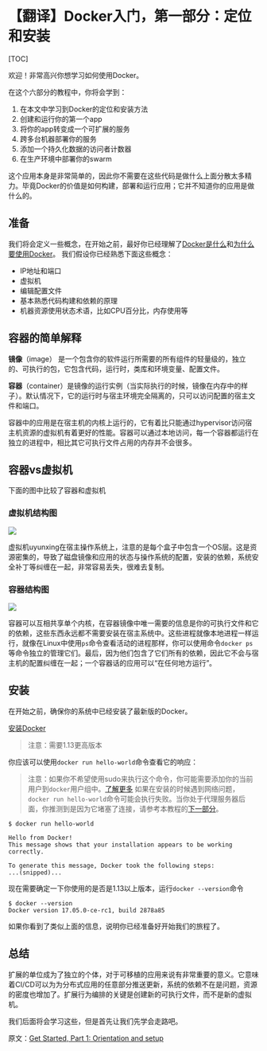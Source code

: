 # 【翻译】Docker入门，第一部分：定位和安装

[TOC]

欢迎！非常高兴你想学习如何使用Docker。

在这个六部分的教程中，你将会学到：

1. 在本文中学习到Docker的定位和安装方法
2. 创建和运行你的第一个app
3. 将你的app转变成一个可扩展的服务
4. 跨多台机器部署你的服务
5. 添加一个持久化数据的访问者计数器
6. 在生产环境中部署你的swarm

这个应用本身是非常简单的，因此你不需要在这些代码是做什么上面分散太多精力。毕竟Docker的价值是如何构建，部署和运行应用；它并不知道你的应用是做什么的。

## 准备

我们将会定义一些概念，在开始之前，最好你已经理解了[Docker是什么][what-docker-is]和[为什么要使用Docker][why-you-would-use-docker]。
我们假设你已经熟悉下面这些概念：

- IP地址和端口
- 虚拟机
- 编辑配置文件
- 基本熟悉代码构建和依赖的原理
- 机器资源使用状态术语，比如CPU百分比，内存使用等

## 容器的简单解释

**镜像**（image） 是一个包含你的软件运行所需要的所有组件的轻量级的，独立的、可执行的包，它包含代码，运行时，类库和环境变量、配置文件。

**容器**（container）是镜像的运行实例（当实际执行的时候，镜像在内存中的样子）。默认情况下，它的运行时与宿主环境完全隔离的，只可以访问配置的宿主文件和端口。

容器中的应用是在宿主机的内核上运行的，它有着比只能通过hypervisor访问宿主机资源的虚拟机有着更好的性能。容器可以通过本地访问，每一个容器都运行在独立的进程中，相比其它可执行文件占用的内存并不会很多。

## 容器vs虚拟机

下面的图中比较了容器和虚拟机

### 虚拟机结构图

![](https://oayrssjpa.qnssl.com/15128858464202.png)

虚拟机uyunxing在宿主操作系统上，注意的是每个盒子中包含一个OS层。这是资源密集的，导致了磁盘镜像和应用的状态与操作系统的配置，安装的依赖，系统安全补丁等纠缠在一起，非常容易丢失，很难去复制。

### 容器结构图

![](https://oayrssjpa.qnssl.com/15128861348558.png)

容器可以互相共享单个内核，在容器镜像中唯一需要的信息是你的可执行文件和它的依赖，这些东西永远都不需要安装在宿主系统中。这些进程就像本地进程一样运行，就像在Linux中使用`ps`命令查看活动的进程那样，你可以使用命令`docker ps`等命令独立的管理它们。最后，因为他们包含了它们所有的依赖，因此它不会与宿主机的配置纠缠在一起；一个容器话的应用可以“在任何地方运行”。

## 安装

在开始之前，确保你的系统中已经安装了最新版的Docker。

[安装Docker][install-docker]

> 注意：需要1.13更高版本

你应该可以使用`docker run hello-world`命令查看它的响应：

> 注意：如果你不希望使用sudo来执行这个命令，你可能需要添加你的当前用户到`docker`用户组中。[了解更多](docker-run-read-more)
> 如果在安装的时候遇到网络问题，`docker run hello-world`命令可能会执行失败。当你处于代理服务器后面，你推测到是因为它堵塞了连接，请参考本教程的[下一部分][tutorial-2]。

    $ docker run hello-world
    
    Hello from Docker!
    This message shows that your installation appears to be working correctly.
    
    To generate this message, Docker took the following steps:
    ...(snipped)...

现在需要确定一下你使用的是否是1.13以上版本，运行`docker --version`命令

    $ docker --version
    Docker version 17.05.0-ce-rc1, build 2878a85

如果你看到了类似上面的信息，说明你已经准备好开始我们的旅程了。

## 总结

扩展的单位成为了独立的个体，对于可移植的应用来说有非常重要的意义。它意味着CI/CD可以为为分布式应用的任意部分推送更新，系统的依赖不在是问题，资源的密度也增加了。扩展行为编排的关键是创建新的可执行文件，而不是新的虚拟机。

我们后面将会学习这些，但是首先让我们先学会走路吧。

[what-docker-is]:https://www.docker.com/what-docker
[why-you-would-use-docker]:https://www.docker.com/use-cases
[install-docker]:https://docs.docker.com/engine/installation/
[docker-run-read-more]:https://docs.docker.com/engine/installation/linux/linux-postinstall/
[tutorial-2]:https://docs.docker.com/get-started/part2/

原文：[Get Started, Part 1: Orientation and setup](https://docs.docker.com/get-started/)
